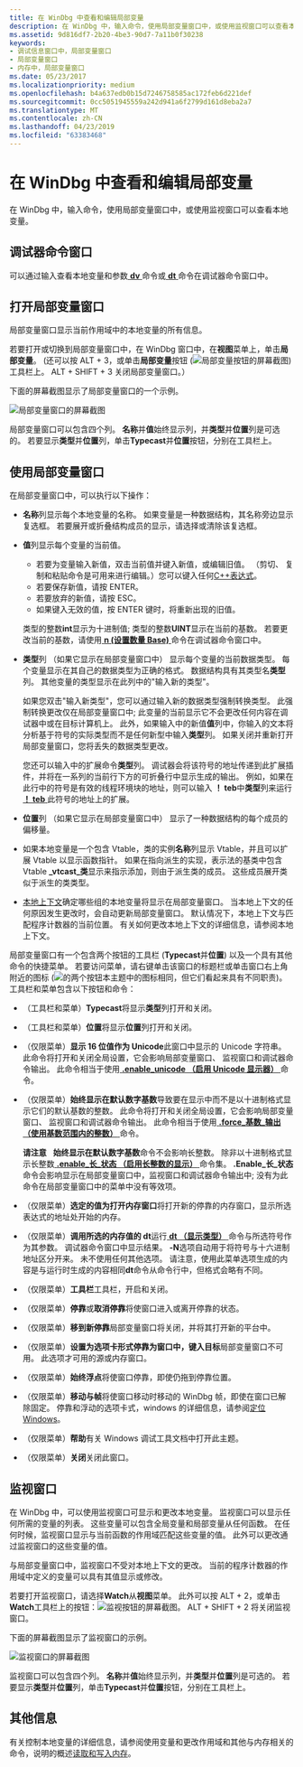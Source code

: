 ```yaml
---
title: 在 WinDbg 中查看和编辑局部变量
description: 在 WinDbg 中，输入命令，使用局部变量窗口中，或使用监视窗口可以查看本地变量。
ms.assetid: 9d816df7-2b20-4be3-90d7-7a11b0f30238
keywords:
- 调试信息窗口中，局部变量窗口
- 局部变量窗口
- 内存中，局部变量窗口
ms.date: 05/23/2017
ms.localizationpriority: medium
ms.openlocfilehash: b4a637edb0b15d7246758585ac172feb6d221def
ms.sourcegitcommit: 0cc5051945559a242d941a6f2799d161d8eba2a7
ms.translationtype: MT
ms.contentlocale: zh-CN
ms.lasthandoff: 04/23/2019
ms.locfileid: "63383468"
---
```

# <a name="viewing-and-editing-local-variables-in-windbg"></a>在 WinDbg 中查看和编辑局部变量


在 WinDbg 中，输入命令，使用局部变量窗口中，或使用监视窗口可以查看本地变量。

## <a name="span-iddebuggercommandwindowspanspan-iddebuggercommandwindowspanspan-iddebuggercommandwindowspandebugger-command-window"></a><span id="Debugger_Command_Window"></span><span id="debugger_command_window"></span><span id="DEBUGGER_COMMAND_WINDOW"></span>调试器命令窗口


可以通过输入查看本地变量和参数[ **dv** ](dv--display-local-variables-.md)命令或[ **dt** ](dt--display-type-.md)命令在调试器命令窗口中。

## <a name="span-idddklocalswindowdbgspanspan-idddklocalswindowdbgspanopening-the-locals-window"></a><span id="ddk_locals_window_dbg"></span><span id="DDK_LOCALS_WINDOW_DBG"></span>打开局部变量窗口


局部变量窗口显示当前作用域中的本地变量的所有信息。

若要打开或切换到局部变量窗口中，在 WinDbg 窗口中，在**视图**菜单上，单击**局部变量**。 (还可以按 ALT + 3，或单击**局部变量**按钮 (![局部变量按钮的屏幕截图](images/tblocal.png)) 工具栏上。 ALT + SHIFT + 3 关闭局部变量窗口。）

下面的屏幕截图显示了局部变量窗口的一个示例。

![局部变量窗口的屏幕截图 ](images/window-locals.png)

局部变量窗口可以包含四个列。 **名称**并**值**始终显示列，并**类型**并**位置**列是可选的。 若要显示**类型**并**位置**列，单击**Typecast**并**位置**按钮，分别在工具栏上。

## <a name="span-idusingthelocalswindowspanspan-idusingthelocalswindowspanspan-idusingthelocalswindowspanusing-the-locals-window"></a><span id="Using_the_Locals_Window"></span><span id="using_the_locals_window"></span><span id="USING_THE_LOCALS_WINDOW"></span>使用局部变量窗口


在局部变量窗口中，可以执行以下操作：

-   **名称**列显示每个本地变量的名称。 如果变量是一种数据结构，其名称旁边显示复选框。 若要展开或折叠结构成员的显示，请选择或清除该复选框。

-   **值**列显示每个变量的当前值。

    -   若要为变量输入新值，双击当前值并键入新值，或编辑旧值。 （剪切、 复制和粘贴命令是可用来进行编辑。）您可以键入任何[C++表达式](c---numbers-and-operators.md)。
    -   若要保存新值，请按 ENTER。
    -   若要放弃的新值，请按 ESC。
    -   如果键入无效的值，按 ENTER 键时，将重新出现的旧值。

    类型的整数**int**显示为十进制值; 类型的整数**UINT**显示在当前的基数。 若要更改当前的基数，请使用[ **n (设置数量 Base)** ](n--set-number-base-.md)命令在调试器命令窗口中。

-   **类型**列 （如果它显示在局部变量窗口中） 显示每个变量的当前数据类型。 每个变量显示在其自己的数据类型为正确的格式。 数据结构具有其类型名**类型**列。 其他变量的类型显示在此列中的"输入新的类型"。

    如果您双击"输入新类型"，您可以通过输入新的数据类型强制转换类型。 此强制转换更改仅在局部变量窗口中; 此变量的当前显示它不会更改任何内容在调试器中或在目标计算机上。 此外，如果输入中的新值**值**列中，你输入的文本将分析基于符号的实际类型而不是任何新型中输入**类型**列。 如果关闭并重新打开局部变量窗口，您将丢失的数据类型更改。

    您还可以输入中的扩展命令**类型**列。 调试器会将该符号的地址传递到此扩展插件，并将在一系列的当前行下方的可折叠行中显示生成的输出。 例如，如果在此行中的符号是有效的线程环境块的地址，则可以输入 **！ teb**中**类型**列来运行[ **！ teb** ](-teb.md)此符号的地址上的扩展。

-   **位置**列 （如果它显示在局部变量窗口中） 显示了一种数据结构的每个成员的偏移量。

-   如果本地变量是一个包含 Vtable，类的实例**名称**列显示 Vtable，并且可以扩展 Vtable 以显示函数指针。 如果在指向派生的实现，表示法的基类中包含 Vtable  **\_vtcast\_类**显示来指示添加，则由于派生类的成员。 这些成员展开类似于派生的类类型。

-   [本地上下文](changing-contexts.md#local-context)确定哪些组的本地变量将显示在局部变量窗口。 当本地上下文的任何原因发生更改时，会自动更新局部变量窗口。 默认情况下，本地上下文与匹配程序计数器的当前位置。 有关如何更改本地上下文的详细信息，请参阅本地上下文。

局部变量窗口有一个包含两个按钮的工具栏 (**Typecast**并**位置**) 以及一个具有其他命令的快捷菜单。 若要访问菜单，请右键单击该窗口的标题栏或单击窗口右上角附近的图标 (![的两个按钮本主题中的图标相同，但它们看起来具有不同职责](images/window-locals-menu-icon.png))。 工具栏和菜单包含以下按钮和命令：

-   （工具栏和菜单）**Typecast**将显示**类型**列打开和关闭。

-   （工具栏和菜单）**位置**将显示**位置**列打开和关闭。

-   （仅限菜单）**显示 16 位值作为 Unicode**此窗口中显示的 Unicode 字符串。 此命令将打开和关闭全局设置，它会影响局部变量窗口、 监视窗口和调试器命令输出。 此命令相当于使用[ **.enable\_unicode （启用 Unicode 显示器）** ](-enable-unicode--enable-unicode-display-.md)命令。

-   （仅限菜单）**始终显示在默认数字基数**导致要在显示中而不是以十进制格式显示它们的默认基数的整数。 此命令将打开和关闭全局设置，它会影响局部变量窗口、 监视窗口和调试器命令输出。 此命令相当于使用[ **.force\_基数\_输出 （使用基数范围内的整数）** ](-force-radix-output--use-radix-for-integers-.md)命令。

    **请注意**   **始终显示在默认数字基数**命令不会影响长整数。 除非以十进制格式显示长整数[ **.enable\_长\_状态 （启用长整数的显示）** ](-enable-long-status--enable-long-integer-display-.md)命令集。 **.Enable\_长\_状态**命令会影响显示在局部变量窗口中，监视窗口和调试器命令输出中; 没有为此命令在局部变量窗口中的菜单中没有等效项。

     

-   （仅限菜单）**选定的值为打开内存窗口**将打开新的停靠的内存窗口，显示所选表达式的地址处开始的内存。

-   （仅限菜单）**调用所选的内存值的 dt**运行[ **dt （显示类型）** ](dt--display-type-.md)命令与所选符号作为其参数。 调试器命令窗口中显示结果。 **-N**选项自动用于将符号与十六进制地址区分开来。 未不使用任何其他选项。 请注意，使用此菜单选项生成的内容是与运行时生成的内容相同**dt**命令从命令行中，但格式会略有不同。

-   （仅限菜单）**工具栏**工具栏，开启和关闭。

-   （仅限菜单）**停靠**或**取消停靠**将使窗口进入或离开停靠的状态。

-   （仅限菜单）**移到新停靠**局部变量窗口将关闭，并将其打开新的平台中。

-   （仅限菜单）**设置为选项卡形式停靠为窗口中，键入目标**局部变量窗口不可用。 此选项才可用的源或内存窗口。

-   （仅限菜单）**始终浮点**将使窗口停靠，即使仍拖到停靠位置。

-   （仅限菜单）**移动与帧**将使窗口移动时移动的 WinDbg 帧，即使在窗口已解除固定。 停靠和浮动的选项卡式，windows 的详细信息，请参阅[定位 Windows](positioning-the-windows.md)。

-   （仅限菜单）**帮助**有关 Windows 调试工具文档中打开此主题。

-   （仅限菜单）**关闭**关闭此窗口。

## <a name="span-idddkdebuggingbioscodedbgspanspan-idddkdebuggingbioscodedbgspanthe-watch-window"></a><span id="ddk_debugging_bios_code_dbg"></span><span id="DDK_DEBUGGING_BIOS_CODE_DBG"></span>监视窗口


在 WinDbg 中，可以使用监视窗口可显示和更改本地变量。 监视窗口可以显示任何所需的变量的列表。 这些变量可以包含全局变量和局部变量从任何函数。 在任何时候，监视窗口显示与当前函数的作用域匹配这些变量的值。 此外可以更改通过监视窗口的这些变量的值。

与局部变量窗口中，监视窗口不受对本地上下文的更改。 当前的程序计数器的作用域中定义的变量可以具有其值显示或修改。

若要打开监视窗口，请选择**Watch**从**视图**菜单。 此外可以按 ALT + 2，或单击**Watch**工具栏上的按钮：![监视按钮的屏幕截图](images/tbwatch.png)。 ALT + SHIFT + 2 将关闭监视窗口。

下面的屏幕截图显示了监视窗口的示例。

![监视窗口的屏幕截图 ](images/window-watch.png)

监视窗口可以包含四个列。 **名称**并**值**始终显示列，并**类型**并**位置**列是可选的。 若要显示**类型**并**位置**列，单击**Typecast**并**位置**按钮，分别在工具栏上。

## <a name="span-idadditionalinformationspanspan-idadditionalinformationspanadditional-information"></a><span id="additional_information"></span><span id="ADDITIONAL_INFORMATION"></span>其他信息


有关控制本地变量的详细信息，请参阅使用变量和更改作用域和其他与内存相关的命令，说明的概述[读取和写入内存](reading-and-writing-memory.md)。

 

 






